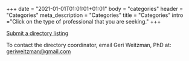 +++
date = "2021-01-01T01:01:01+01:01"
body = "categories"
header = "Categories"
meta_description = "Categories"
title = "Categories"
intro ="Click on the type of professional that you are seeking."
+++

[Submit a directory listing](/contact/)

To contact the directory coordinator, email Geri Weitzman, PhD at: geriweitzman@gmail.com